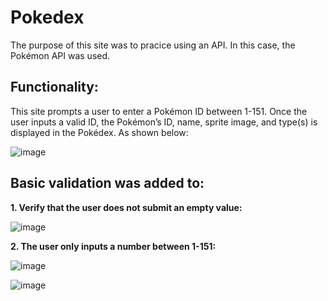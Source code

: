 # Pokedex

The purpose of this site was to pracice using an API. In this case, the Pokémon API was used. 

## Functionality: 

This site prompts a user to enter a Pokémon ID between 1-151. Once the user inputs a valid ID, 
the Pokémon’s ID, name, sprite image, and type(s) is displayed in the Pokédex. As shown below: 

![image](https://user-images.githubusercontent.com/17749621/114795919-5a6ff600-9d55-11eb-9dbb-4cba84d3f044.png)

## Basic validation was added to: 

**1. Verify that the user does not submit an empty value:** 

![image](https://user-images.githubusercontent.com/17749621/114795961-6bb90280-9d55-11eb-967e-8dc56eae4148.png)

**2. The user only inputs a number between 1-151:** 


![image](https://user-images.githubusercontent.com/17749621/114795987-78d5f180-9d55-11eb-87be-f1a130dca31c.png)

![image](https://user-images.githubusercontent.com/17749621/114795995-7e333c00-9d55-11eb-967d-95d83cbad327.png)


